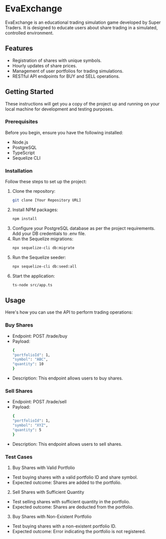 # EvaExchange

EvaExchange is an educational trading simulation game developed by Super Traders. It is designed to educate users about share trading in a simulated, controlled environment.

## Features

- Registration of shares with unique symbols.
- Hourly updates of share prices.
- Management of user portfolios for trading simulations.
- RESTful API endpoints for BUY and SELL operations.

## Getting Started

These instructions will get you a copy of the project up and running on your local machine for development and testing purposes.

### Prerequisites

Before you begin, ensure you have the following installed:
- Node.js
- PostgreSQL
- TypeScript
- Sequelize CLI

### Installation

Follow these steps to set up the project:

1. Clone the repository:
   ```bash
   git clone [Your Repository URL]
2. Install NPM packages:
   ```bash
   npm install
3. Configure your PostgreSQL database as per the project requirements. Add your DB credentials to .env file.
4. Run the Sequelize migrations:
   ```bash
   npx sequelize-cli db:migrate
5. Run the Sequelize seeder:
   ```bash
   npx sequelize-cli db:seed:all
6. Start the application:
   ```bash
   ts-node src/app.ts

## Usage

Here's how you can use the API to perform trading operations:

### Buy Shares

- Endpoint: POST /trade/buy
- Payload:
  ```bash
  {
  "portfolioId": 1,
  "symbol": "ABC",
  "quantity": 10
  }
- Description: This endpoint allows users to buy shares.

### Sell Shares

- Endpoint: POST /trade/sell
- Payload:
  ```bash
  {
  "portfolioId": 1,
  "symbol": "XYZ",
  "quantity": 5
  }
- Description: This endpoint allows users to sell shares.

### Test Cases

1. Buy Shares with Valid Portfolio
  - Test buying shares with a valid portfolio ID and share symbol.
  - Expected outcome: Shares are added to the portfolio.
2. Sell Shares with Sufficient Quantity
  - Test selling shares with sufficient quantity in the portfolio.
  - Expected outcome: Shares are deducted from the portfolio.
3. Buy Shares with Non-Existent Portfolio
  - Test buying shares with a non-existent portfolio ID.
  - Expected outcome: Error indicating the portfolio is not registered.
